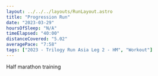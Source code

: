 ```yaml
---
layout: ../../../layouts/RunLayout.astro
title: "Progression Run"
date: "2023-03-29"
hoursOfSleep: "N/A"
timeElapsed: "40:00"
distanceCovered: "5.02"
averagePace: "7:58"
tags: ["2023 - Trilogy Run Asia Leg 2 - HM", "Workout"]
---
```


Half marathon training

